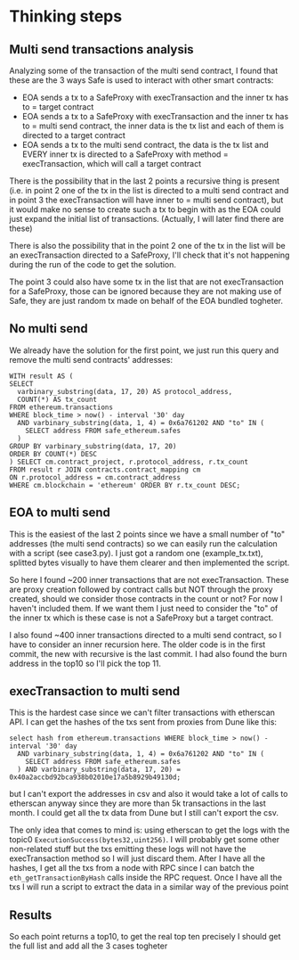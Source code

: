 # Thinking steps

## Multi send transactions analysis

Analyzing some of the transaction of the multi send contract, I found that these are the 3 ways Safe is used to interact with other smart contracts:
- EOA sends a tx to a SafeProxy with execTransaction and the inner tx has to = target contract
- EOA sends a tx to a SafeProxy with execTransaction and the inner tx has to = multi send contract, the inner data is the tx list and each of them is directed to a target contract
- EOA sends a tx to the multi send contract, the data is the tx list and EVERY inner tx is directed to a SafeProxy with method = execTransaction, which will call a target contract

There is the possibility that in the last 2 points a recursive thing is present (i.e. in point 2 one of the tx in the list is directed to a multi send contract and in point 3 the execTransaction will have inner to = multi send contract), but it would make no sense to create such a tx to begin with as the EOA could just expand the initial list of transactions. (Actually, I will later find there are these)

There is also the possibility that in the point 2 one of the tx in the list will be an execTransaction directed to a SafeProxy, I'll check that it's not happening during the run of the code to get the solution.

The point 3 could also have some tx in the list that are not execTransaction for a SafeProxy, those can be ignored because they are not making use of Safe, they are just random tx made on behalf of the EOA bundled togheter.

## No multi send

We already have the solution for the first point, we just run this query and remove the multi send contracts' addresses:

```
WITH result AS (
SELECT
  varbinary_substring(data, 17, 20) AS protocol_address,
  COUNT(*) AS tx_count
FROM ethereum.transactions
WHERE block_time > now() - interval '30' day
  AND varbinary_substring(data, 1, 4) = 0x6a761202 AND "to" IN (
    SELECT address FROM safe_ethereum.safes
  )
GROUP BY varbinary_substring(data, 17, 20)
ORDER BY COUNT(*) DESC
) SELECT cm.contract_project, r.protocol_address, r.tx_count
FROM result r JOIN contracts.contract_mapping cm
ON r.protocol_address = cm.contract_address
WHERE cm.blockchain = 'ethereum' ORDER BY r.tx_count DESC;
```

## EOA to multi send

This is the easiest of the last 2 points since we have a small number of "to" addresses (the multi send contracts) so we can easily run the calculation with a script (see case3.py). I just got a random one (example_tx.txt), splitted bytes visually to have them clearer and then implemented the script.

So here I found ~200 inner transactions that are not execTransaction. These are proxy creation followed by contract calls but NOT through the proxy created, should we consider those contracts in the count or not? For now I haven't included them. If we want them I just need to consider the "to" of the inner tx which is these case is not a SafeProxy but a target contract.

I also found ~400 inner transactions directed to a multi send contract, so I have to consider an inner recursion here. The older code is in the first commit, the new with recursive is the last commit. I had also found the burn address in the top10 so I'll pick the top 11.

## execTransaction to multi send

This is the hardest case since we can't filter transactions with etherscan API. I can get the hashes of the txs sent from proxies from Dune like this:

```
select hash from ethereum.transactions WHERE block_time > now() - interval '30' day
  AND varbinary_substring(data, 1, 4) = 0x6a761202 AND "to" IN (
    SELECT address FROM safe_ethereum.safes
  ) AND varbinary_substring(data, 17, 20) = 0x40a2accbd92bca938b02010e17a5b8929b49130d;
```

but I can't export the addresses in csv and also it would take a lot of calls to etherscan anyway since they are more than 5k transactions in the last month. I could get all the tx data from Dune but I still can't export the csv.

The only idea that comes to mind is: using etherscan to get the logs with the topic0 `ExecutionSuccess(bytes32,uint256)`. I will probably get some other non-related stuff but the txs emitting these logs will not have the execTransaction method so I will just discard them. After I have all the hashes, I get all the txs from a node with RPC since I can batch the `eth_getTransactionByHash` calls inside the RPC request. Once I have all the txs I will run a script to extract the data in a similar way of the previous point

## Results

So each point returns a top10, to get the real top ten precisely I should get the full list and add all the 3 cases togheter
